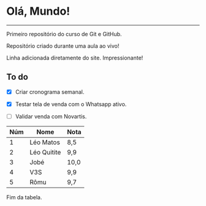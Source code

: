 # Olá, Mundo!
---
 Primeiro repositório do curso de Git e GitHub.

Repositório criado durante uma aula ao vivo!

Linha adicionada diretamente do site. Impressionante!


## To do 
- [X] Criar cronograma semanal.
- [X] Testar tela de venda com o Whatsapp ativo.
- [ ] Validar venda com Novartis.


Núm | Nome | Nota
---|---|---
1 | Léo Matos | 8,5
2 | Léo Quitite | 9,9
3 | Jobé | 10,0
4 | V3S | 9,9
5 | Rômu | 9,7

Fim da tabela.
